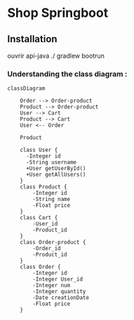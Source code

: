 # Shop Springboot

## Installation
ouvrir api-java 
./ gradlew bootrun

### Understanding the class diagram :

```mermaid
classDiagram
    
    Order --> Order-product
    Product --> Order-product
    User --> Cart
    Product --> Cart
    User <-- Order
    
    Product
    
    class User {
      -Integer id
      -String username
      +User getUserById()
      +User getAllUsers()
    }
    class Product {
        -Integer id
        -String name
        -Float price
    }
    class Cart {
        -User_id
        -Product_id
    }
    class Order-product {
        -Order_id
        -Product_id
    }
    class Order {
        -Integer id
        -Integer User_id
        -Integer num
        -Integer quantity
        -Date creationDate
        -Float price
    }
```